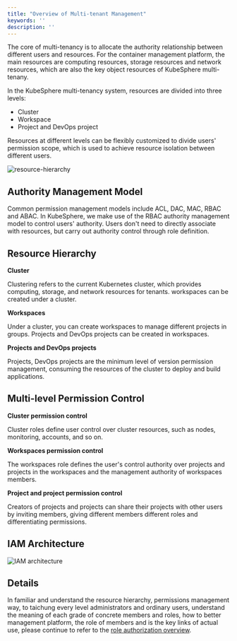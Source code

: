 ```yaml
---
title: "Overview of Multi-tenant Management"
keywords: ''
description: ''
---
```


The core of multi-tenancy is to allocate the authority relationship between different users and resources. For the container management platform, the main resources are computing resources, storage resources and network resources, which are also the key object resources of KubeSphere multi-tenany.

In the KubeSphere multi-tenancy system, resources are divided into three levels: 

- Cluster
- Workspace
- Project and DevOps project

Resources at different levels can be flexibly customized to divide users' permission scope, which is used to achieve resource isolation between different users.

![resource-hierarchy](/resource-hierarchy.svg)

## Authority Management Model

Common permission management models include ACL, DAC, MAC, RBAC and ABAC. In KubeSphere, we make use of the RBAC authority management model to control users' authority. Users don't need to directly associate with resources, but carry out authority control through role definition.

## Resource Hierarchy

**Cluster**

Clustering refers to the current Kubernetes cluster, which provides computing, storage, and network resources for tenants. workspaces can be created under a cluster.

**Workspaces**

Under a cluster, you can create workspaces to manage different projects in groups. Projects and DevOps projects can be created in workspaces.

**Projects and DevOps projects**

Projects, DevOps projects are the minimum level of version permission management, consuming the resources of the cluster to deploy and build applications.


## Multi-level Permission Control

**Cluster permission control**

Cluster roles define user control over cluster resources, such as nodes, monitoring, accounts, and so on.

**Workspaces permission control**

The workspaces role defines the user's control authority over projects and projects in the workspaces and the management authority of workspaces members.

**Project and project permission control**

Creators of projects and projects can share their projects with other users by inviting members, giving different members different roles and differentiating permissions.

## IAM Architecture

![IAM architecture](/api-design.png)

## Details

In familiar and understand the resource hierarchy, permissions management way, to taichung every level administrators and ordinary users, understand the meaning of each grade of concrete members and roles, how to better management platform, the role of members and is the key links of actual use, please continue to refer to the [role authorization overview](../role-overview).